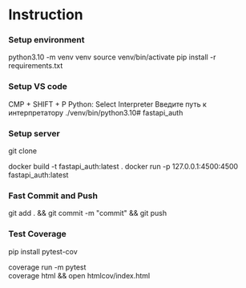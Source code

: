 # Instruction


### Setup environment
python3.10 -m venv venv
source venv/bin/activate
pip install -r requirements.txt


### Setup VS code
CMP + SHIFT + P
Python: Select Interpreter
Введите путь к интерпретатору
./venv/bin/python3.10# fastapi_auth


### Setup server

git clone <URL>

docker build -t fastapi_auth:latest .
docker run -p 127.0.0.1:4500:4500 fastapi_auth:latest


### Fast Commit and Push

git add . && git commit -m "commit" && git push


### Test Coverage
 pip install pytest-cov 

 coverage run -m pytest  
 coverage html && open htmlcov/index.html